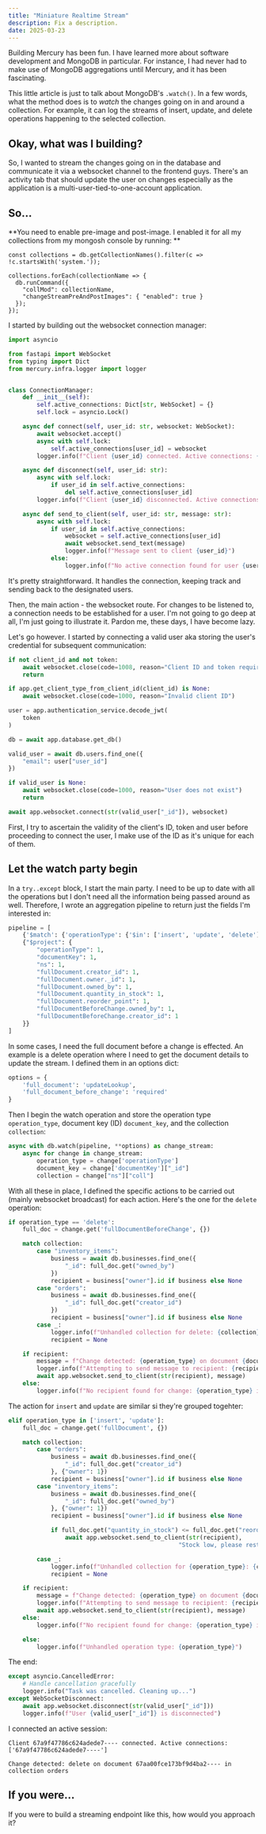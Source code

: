 ```yaml
---
title: "Miniature Realtime Stream"
description: Fix a description.
date: 2025-03-23
---
```


Building Mercury has been fun. I have learned more about software development and MongoDB in particular. For instance, I had never had to make use of MongoDB aggregations until Mercury, and it has been fascinating.

This little article is just to talk about MongoDB's `.watch()`. In a few words, what the method does is to _watch_ the changes going on in and around a collection. For example, it can log the streams of insert, update, and delete operations happening to the selected collection.

## Okay, what was I building?

So, I wanted to stream the changes going on in the database and communicate it via a websocket channel to the frontend guys. There's an activity tab that should update the user on changes especially as the application is a multi-user-tied-to-one-account application.

## So...

**You need to enable pre-image and post-image. I enabled it for all my collections from my mongosh console by running: **

```shell
const collections = db.getCollectionNames().filter(c => !c.startsWith('system.'));

collections.forEach(collectionName => {
  db.runCommand({
    "collMod": collectionName,
    "changeStreamPreAndPostImages": { "enabled": true }
  });
});
```

I started by building out the websocket connection manager:

```py
import asyncio

from fastapi import WebSocket
from typing import Dict
from mercury.infra.logger import logger


class ConnectionManager:
    def __init__(self):
        self.active_connections: Dict[str, WebSocket] = {}
        self.lock = asyncio.Lock()

    async def connect(self, user_id: str, websocket: WebSocket):
        await websocket.accept()
        async with self.lock:
            self.active_connections[user_id] = websocket
        logger.info(f"Client {user_id} connected. Active connections: {list(self.active_connections.keys())}")

    async def disconnect(self, user_id: str):
        async with self.lock:
            if user_id in self.active_connections:
                del self.active_connections[user_id]
        logger.info(f"Client {user_id} disconnected. Active connections: {list(self.active_connections.keys())}")

    async def send_to_client(self, user_id: str, message: str):
        async with self.lock:
            if user_id in self.active_connections:
                websocket = self.active_connections[user_id]
                await websocket.send_text(message)
                logger.info(f"Message sent to client {user_id}")
            else:
                logger.info(f"No active connection found for user {user_id}")
```

It's pretty straightforward. It handles the connection, keeping track and sending back to the designated users.

Then, the main action - the websocket route. For changes to be listened to, a connection needs to be established for a user. I'm not going to go deep at all, I'm just going to illustrate it. Pardon me, these days, I have become lazy.

Let's go however. I started by connecting a valid user aka storing the user's credential for subsequent communication:

```py
if not client_id and not token:
    await websocket.close(code=1008, reason="Client ID and token required")
    return

if app.get_client_type_from_client_id(client_id) is None:
    await websocket.close(code=1000, reason="Invalid client ID")

user = app.authentication_service.decode_jwt(
    token
)

db = await app.database.get_db()

valid_user = await db.users.find_one({
    "email": user["user_id"]
})

if valid_user is None:
    await websocket.close(code=1000, reason="User does not exist")
    return

await app.websocket.connect(str(valid_user["_id"]), websocket)
```

First, I try to ascertain the validity of the client's ID, token and user before proceeding to connect the user, I make use of the ID as it's unique for each of them.

## Let the watch party begin

In a `try..except` block, I start the main party. I need to be up to date with all the operations but I don't need all the information being passed around as well. Therefore, I wrote an aggregation pipeline to return just the fields I'm interested in:

```py
pipeline = [
    {'$match': {'operationType': {'$in': ['insert', 'update', 'delete']}}},
    {"$project": {
        "operationType": 1,
        "documentKey": 1,
        "ns": 1,
        "fullDocument.creator_id": 1,
        "fullDocument.owner._id": 1,
        "fullDocument.owned_by": 1,
        "fullDocument.quantity_in_stock": 1,
        "fullDocument.reorder_point": 1,
        "fullDocumentBeforeChange.owned_by": 1,
        "fullDocumentBeforeChange.creator_id": 1
    }}
]
```

In some cases, I need the full document before a change is effected. An example is a delete operation where I need to get the document details to update the stream. I defined them in an options dict:

```py
options = {
    'full_document': 'updateLookup',
    'full_document_before_change': 'required'
}
```

Then I begin the watch operation and store the operation type `operation_type`, document key (ID) `document_key`, and the collection `collection`:

```py
async with db.watch(pipeline, **options) as change_stream:
    async for change in change_stream:
        operation_type = change['operationType']
        document_key = change['documentKey']["_id"]
        collection = change["ns"]["coll"]

```

With all these in place, I defined the specific actions to be carried out (mainly websocket broadcast) for each action. Here's the one for the `delete` operation:

```py
if operation_type == 'delete':
    full_doc = change.get('fullDocumentBeforeChange', {})

    match collection:
        case "inventory_items":
            business = await db.businesses.find_one({
                "_id": full_doc.get("owned_by")
            })
            recipient = business["owner"].id if business else None
        case "orders":
            business = await db.businesses.find_one({
                "_id": full_doc.get("creator_id")
            })
            recipient = business["owner"].id if business else None
        case _:
            logger.info(f"Unhandled collection for delete: {collection}")
            recipient = None

    if recipient:
        message = f"Change detected: {operation_type} on document {document_key} in collection {collection}"
        logger.info(f"Attempting to send message to recipient: {recipient}")
        await app.websocket.send_to_client(str(recipient), message)
    else:
        logger.info(f"No recipient found for change: {operation_type} in {collection}")
```

The action for `insert` and `update` are similar si they're grouped togehter:

```py
elif operation_type in ['insert', 'update']:
    full_doc = change.get('fullDocument', {})

    match collection:
        case "orders":
            business = await db.businesses.find_one({
                "_id": full_doc.get("creator_id")
            }, {"owner": 1})
            recipient = business["owner"].id if business else None
        case "inventory_items":
            business = await db.businesses.find_one({
                "_id": full_doc.get("owned_by")
            }, {"owner": 1})
            recipient = business["owner"].id if business else None

            if full_doc.get("quantity_in_stock") <= full_doc.get("reorder_point"):
                await app.websocket.send_to_client(str(recipient),
                                                "Stock low, please restock the inventory to continue issuing orders.")

        case _:
            logger.info(f"Unhandled collection for {operation_type}: {collection}")
            recipient = None

    if recipient:
        message = f"Change detected: {operation_type} on document {document_key} in collection {collection}"
        logger.info(f"Attempting to send message to recipient: {recipient}")
        await app.websocket.send_to_client(str(recipient), message)
    else:
        logger.info(f"No recipient found for change: {operation_type} in {collection}")

    else:
        logger.info(f"Unhandled operation type: {operation_type}")
```

The end:

```py
except asyncio.CancelledError:
    # Handle cancellation gracefully
    logger.info("Task was cancelled. Cleaning up...")
except WebSocketDisconnect:
    await app.websocket.disconnect(str(valid_user["_id"]))
    logger.info(f"User {valid_user["_id"]} is disconnected")
```

I connected an active session:

```shell
Client 67a9f47786c624adede7---- connected. Active connections: ['67a9f47786c624adede7----']
```

```shell
Change detected: delete on document 67aa00fce173bf9d4ba2---- in collection orders
```

## If you were...

If you were to build a streaming endpoint like this, how would you approach it?